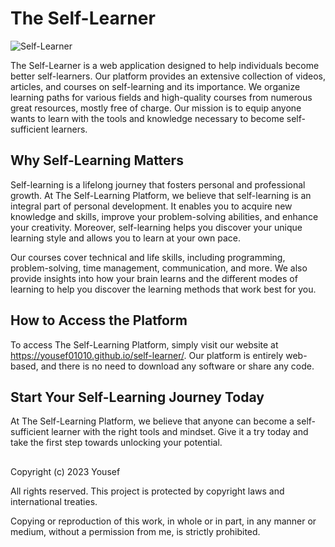 # The Self-Learner

![Self-Learner](images/screenshot.jpg)

The Self-Learner is a web application designed to help individuals become better self-learners. Our platform provides an extensive collection of videos, articles, and courses on self-learning and its importance. We organize learning paths for various fields and high-quality courses from numerous great resources, mostly free of charge. Our mission is to equip anyone wants to learn with the tools and knowledge necessary to become self-sufficient learners.

## Why Self-Learning Matters

Self-learning is a lifelong journey that fosters personal and professional growth. At The Self-Learning Platform, we believe that self-learning is an integral part of personal development. It enables you to acquire new knowledge and skills, improve your problem-solving abilities, and enhance your creativity. Moreover, self-learning helps you discover your unique learning style and allows you to learn at your own pace.


Our courses cover technical and life skills, including programming, problem-solving, time management, communication, and more. We also provide insights into how your brain learns and the different modes of learning to help you discover the learning methods that work best for you.

## How to Access the Platform

To access The Self-Learning Platform, simply visit our website at https://yousef01010.github.io/self-learner/. Our platform is entirely web-based, and there is no need to download any software or share any code.

## Start Your Self-Learning Journey Today

At The Self-Learning Platform, we believe that anyone can become a self-sufficient learner with the right tools and mindset. Give it a try today and take the first step towards unlocking your potential.

## 

Copyright (c) 2023 Yousef

All rights reserved. This project is protected by copyright laws and international treaties.

Copying or reproduction of this work, in whole or in part, in any manner or medium, without a permission from me, is strictly prohibited.
